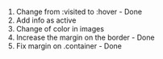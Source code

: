1. Change from :visited to :hover - Done
2. Add info as active
3. Change of color in images
4. Increase the margin on the border - Done
5. Fix margin on .container - Done

